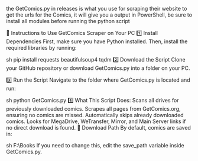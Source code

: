 the GetComics.py in releases is what you use for scraping their website to get the urls for the Comics, it will give you a output in PowerShell, be sure to install all modules before running the python script



📌 Instructions to Use GetComics Scraper on Your PC
1️⃣ Install Dependencies
First, make sure you have Python installed. Then, install the required libraries by running:

sh
pip install requests beautifulsoup4 tqdm
2️⃣ Download the Script
Clone your GitHub repository or download GetComics.py into a folder on your PC.

3️⃣ Run the Script
Navigate to the folder where GetComics.py is located and run:

sh
python GetComics.py
4️⃣ What This Script Does:
Scans all drives for previously downloaded comics.
Scrapes all pages from GetComics.org, ensuring no comics are missed.
Automatically skips already downloaded comics.
Looks for MegaDrive, WeTransfer, Mirror, and Main Server links if no direct download is found.
📂 Download Path
By default, comics are saved in:

sh
F:\Books
If you need to change this, edit the save_path variable inside GetComics.py.

